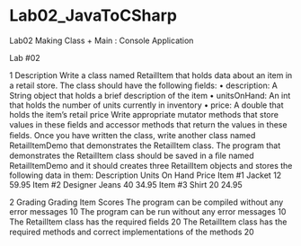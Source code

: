 # Lab02_JavaToCSharp
Lab02 Making Class + Main : Console Application

Lab #02

1 Description
Write a class named RetailItem that holds data about an item in a retail store. 
The class should have the following ﬁelds: 
• description: A String object that holds a brief description of the item 
• unitsOnHand: An int that holds the number of units currently in inventory 
• price: A double that holds the item’s retail price 
Write appropriate mutator methods that store values in these ﬁelds and accessor methods 
that return the values in these ﬁelds. Once you have written the class, write another 
class named RetailItemDemo that demonstrates the RetailItem class. The program that 
demonstrates the RetailItem class should be saved in a ﬁle named RetailItemDemo and it 
should creates three RetailItem objects and stores the following data in them: 
Description 
Units On Hand 
Price 
Item #1 Jacket 12 59.95 
Item #2 Designer Jeans 40 34.95 
Item #3 Shirt 20 24.95

2 Grading
Grading Item                                                                                      Scores 
The program can be compiled without any error messages                                              10 
The program can be run without any error messages                                                   10 
The RetailItem class has the required ﬁelds                                                         20 
The RetailItem class has the required methods and correct implementations of the methods            20 
